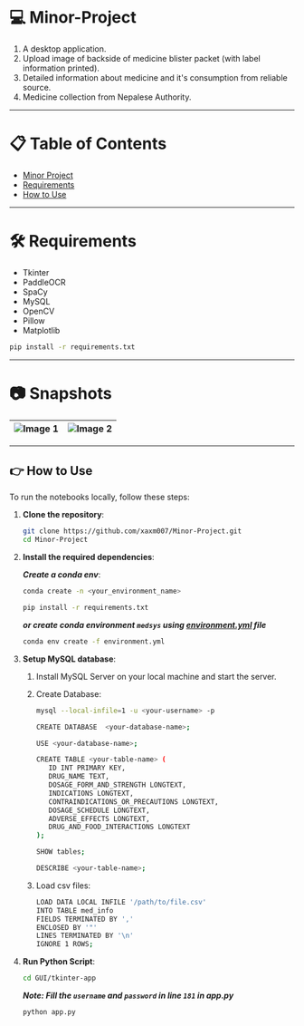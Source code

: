 # 💻 Minor-Project

1. A desktop application.
2. Upload image of backside of medicine blister packet (with label information printed).
3. Detailed information about medicine and it's consumption from reliable source.
4. Medicine collection from Nepalese Authority.
---

# 📋 Table of Contents

- [Minor Project](#-minor-project)
- [Requirements](#️-requirements)
- [How to Use](#-how-to-use)
---

# 🛠️ Requirements

- Tkinter
- PaddleOCR
- SpaCy
- MySQL
- OpenCV
- Pillow
- Matplotlib

```bash
pip install -r requirements.txt
```

---

# 📷 Snapshots

| ![Image 1](./GUI/screenshots/home.png) | ![Image 2](./GUI/screenshots/result.png) |
|:--------------------------------:|:--------------------------------:|


---

## 👉 How to Use

To run the notebooks locally, follow these steps:

1. **Clone the repository**:

   ```bash
   git clone https://github.com/xaxm007/Minor-Project.git
   cd Minor-Project
   ```

2. **Install the required dependencies**:

   ***Create a conda env***: 

   ```bash
   conda create -n <your_environment_name>
   ```

   ```bash
   pip install -r requirements.txt
   ```

   ***or create conda environment `medsys` using [environment.yml](environment.yml) file***

   ```bash
   conda env create -f environment.yml
   ```
3. **Setup MySQL database**:

   1. Install MySQL Server on your local machine and start the server.

   2. Create Database:

      ```bash
      mysql --local-infile=1 -u <your-username> -p
      ```

      ```bash
      CREATE DATABASE  <your-database-name>;
      ```

      ```bash
      USE <your-database-name>;
      ```

      ```bash
      CREATE TABLE <your-table-name> (
         ID INT PRIMARY KEY,
         DRUG_NAME TEXT,
         DOSAGE_FORM_AND_STRENGTH LONGTEXT,
         INDICATIONS LONGTEXT,
         CONTRAINDICATIONS_OR_PRECAUTIONS LONGTEXT,
         DOSAGE_SCHEDULE LONGTEXT,
         ADVERSE_EFFECTS LONGTEXT,
         DRUG_AND_FOOD_INTERACTIONS LONGTEXT
      );
      ```

      ```bash
      SHOW tables;
      ```

      ```bash
      DESCRIBE <your-table-name>;
      ```

   3. Load csv files:

      ```bash
      LOAD DATA LOCAL INFILE '/path/to/file.csv'
      INTO TABLE med_info
      FIELDS TERMINATED BY ','
      ENCLOSED BY '"'
      LINES TERMINATED BY '\n'
      IGNORE 1 ROWS;
      ```

4. **Run Python Script**:

   ```bash
   cd GUI/tkinter-app
   ```

   ***Note: Fill the `username` and `password` in line `181` in app.py***

   ```bash
   python app.py
   ```